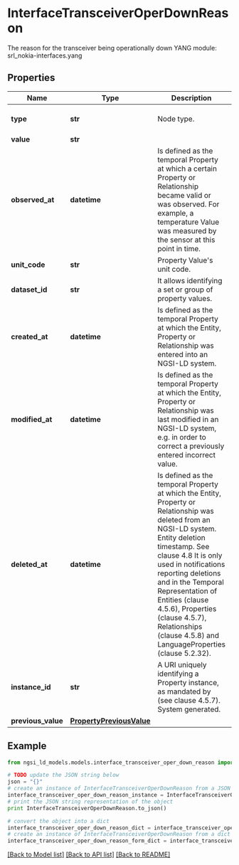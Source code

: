 # InterfaceTransceiverOperDownReason

The reason for the transceiver being operationally down  YANG module: srl_nokia-interfaces.yang 

## Properties

Name | Type | Description | Notes
------------ | ------------- | ------------- | -------------
**type** | **str** | Node type.  | [optional] [default to 'Property']
**value** | **str** |  | 
**observed_at** | **datetime** | Is defined as the temporal Property at which a certain Property or Relationship became valid or was observed. For example, a temperature Value was measured by the sensor at this point in time.  | [optional] 
**unit_code** | **str** | Property Value&#39;s unit code.  | [optional] 
**dataset_id** | **str** | It allows identifying a set or group of property values.  | [optional] 
**created_at** | **datetime** | Is defined as the temporal Property at which the Entity, Property or Relationship was entered into an NGSI-LD system.  | [optional] [readonly] 
**modified_at** | **datetime** | Is defined as the temporal Property at which the Entity, Property or Relationship was last modified in an NGSI-LD system, e.g. in order to correct a previously entered incorrect value.  | [optional] [readonly] 
**deleted_at** | **datetime** | Is defined as the temporal Property at which the Entity, Property or Relationship was deleted from an NGSI-LD system.  Entity deletion timestamp. See clause 4.8 It is only used in notifications reporting deletions and in the Temporal Representation of Entities (clause 4.5.6), Properties (clause 4.5.7), Relationships (clause 4.5.8) and LanguageProperties (clause 5.2.32).  | [optional] [readonly] 
**instance_id** | **str** | A URI uniquely identifying a Property instance, as mandated by (see clause 4.5.7). System generated.  | [optional] [readonly] 
**previous_value** | [**PropertyPreviousValue**](PropertyPreviousValue.md) |  | [optional] 

## Example

```python
from ngsi_ld_models.models.interface_transceiver_oper_down_reason import InterfaceTransceiverOperDownReason

# TODO update the JSON string below
json = "{}"
# create an instance of InterfaceTransceiverOperDownReason from a JSON string
interface_transceiver_oper_down_reason_instance = InterfaceTransceiverOperDownReason.from_json(json)
# print the JSON string representation of the object
print InterfaceTransceiverOperDownReason.to_json()

# convert the object into a dict
interface_transceiver_oper_down_reason_dict = interface_transceiver_oper_down_reason_instance.to_dict()
# create an instance of InterfaceTransceiverOperDownReason from a dict
interface_transceiver_oper_down_reason_form_dict = interface_transceiver_oper_down_reason.from_dict(interface_transceiver_oper_down_reason_dict)
```
[[Back to Model list]](../README.md#documentation-for-models) [[Back to API list]](../README.md#documentation-for-api-endpoints) [[Back to README]](../README.md)


